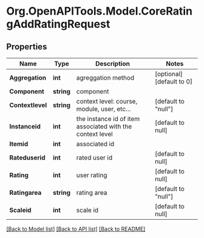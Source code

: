 # Org.OpenAPITools.Model.CoreRatingAddRatingRequest

## Properties

Name | Type | Description | Notes
------------ | ------------- | ------------- | -------------
**Aggregation** | **int** | agreggation method | [optional] [default to 0]
**Component** | **string** | component | 
**Contextlevel** | **string** | context level: course, module, user, etc... | [default to "null"]
**Instanceid** | **int** | the instance id of item associated with the context level | [default to null]
**Itemid** | **int** | associated id | 
**Rateduserid** | **int** | rated user id | [default to null]
**Rating** | **int** | user rating | [default to null]
**Ratingarea** | **string** | rating area | [default to "null"]
**Scaleid** | **int** | scale id | [default to null]

[[Back to Model list]](../README.md#documentation-for-models) [[Back to API list]](../README.md#documentation-for-api-endpoints) [[Back to README]](../README.md)

